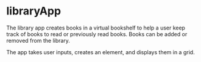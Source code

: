 # libraryApp

The library app creates books in a virtual bookshelf to help a user keep track of books to read or previously read books. Books can be added or removed from the library.

The app takes user inputs, creates an element, and displays them in a grid.
